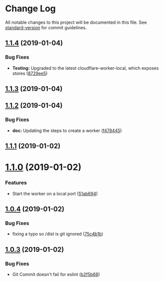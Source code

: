 # Change Log

All notable changes to this project will be documented in this file. See [standard-version](https://github.com/conventional-changelog/standard-version) for commit guidelines.

<a name="1.1.4"></a>
## [1.1.4](https://github.com/gja/create-cloudflare-worker/compare/v1.1.3...v1.1.4) (2019-01-04)


### Bug Fixes

* **Testing:** Upgraded to the latest cloudflare-worker-local, which exposes stores ([8729ee5](https://github.com/gja/create-cloudflare-worker/commit/8729ee5))



<a name="1.1.3"></a>
## [1.1.3](https://github.com/gja/create-cloudflare-worker/compare/v1.1.2...v1.1.3) (2019-01-04)



<a name="1.1.2"></a>
## [1.1.2](https://github.com/gja/create-cloudflare-worker/compare/v1.1.1...v1.1.2) (2019-01-04)


### Bug Fixes

* **doc:** Updating the steps to create a worker ([f478445](https://github.com/gja/create-cloudflare-worker/commit/f478445))



<a name="1.1.1"></a>
## [1.1.1](https://github.com/gja/create-cloudflare-worker/compare/v1.1.0...v1.1.1) (2019-01-02)



<a name="1.1.0"></a>
# [1.1.0](https://github.com/gja/create-cloudflare-worker/compare/v1.0.4...v1.1.0) (2019-01-02)


### Features

* Start the worker on a local port ([51ab694](https://github.com/gja/create-cloudflare-worker/commit/51ab694))



<a name="1.0.4"></a>
## [1.0.4](https://github.com/gja/create-cloudflare-worker/compare/v1.0.3...v1.0.4) (2019-01-02)


### Bug Fixes

* fixing a typo so /dist is git ignored ([75c4b1b](https://github.com/gja/create-cloudflare-worker/commit/75c4b1b))



<a name="1.0.3"></a>
## [1.0.3](https://github.com/gja/create-cloudflare-worker/compare/v1.0.2...v1.0.3) (2019-01-02)


### Bug Fixes

* Git Commit doesn't fail for eslint ([b2f5b68](https://github.com/gja/create-cloudflare-worker/commit/b2f5b68))
